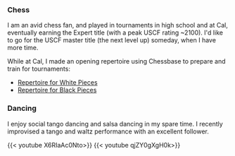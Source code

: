 ### Chess

I am an avid chess fan, and played in tournaments in high school and at
Cal, eventually earning the Expert title (with a peak USCF rating ~2100). 
I'd like to go for the USCF master title (the next level up) someday, when I
have more time. 

While at Cal, I made an opening repertoire using Chessbase to prepare and train for tournaments: 

* [Repertoire for White Pieces](/chess/white_repertoire/base.htm)  
* [Repertoire for Black Pieces](/chess/black_repertoire/base.htm)

### Dancing

I enjoy social tango dancing and salsa dancing in my spare time. I recently improvised 
a tango and waltz performance with an excellent follower.

{{< youtube X6RIaAc0Nto>}}
 {{< youtube qjZY0gXgH0k>}}



 
